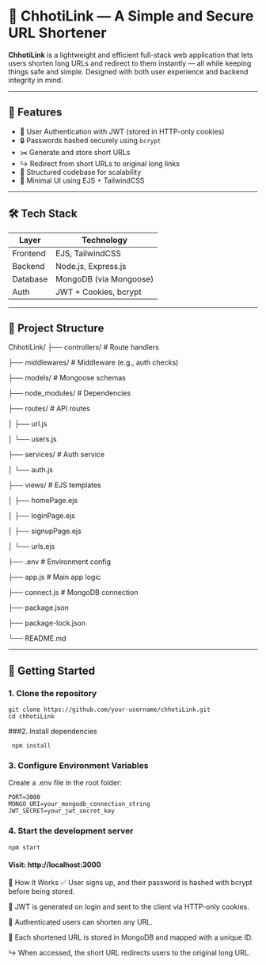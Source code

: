 # 🔗 ChhotiLink — A Simple and Secure URL Shortener

**ChhotiLink** is a lightweight and efficient full-stack web application that lets users shorten long URLs and redirect to them instantly — all while keeping things safe and simple. Designed with both user experience and backend integrity in mind.

---

## 🚀 Features

- 🔐 User Authentication with JWT (stored in HTTP-only cookies)
- 🔒 Passwords hashed securely using `bcrypt`
- ✂️ Generate and store short URLs
- ↪️ Redirect from short URLs to original long links
- 📁 Structured codebase for scalability
- 🎨 Minimal UI using EJS + TailwindCSS

---

## 🛠️ Tech Stack

| Layer       | Technology              |
|-------------|--------------------------|
| Frontend    | EJS, TailwindCSS         |
| Backend     | Node.js, Express.js      |
| Database    | MongoDB (via Mongoose)   |
| Auth        | JWT + Cookies, bcrypt    |

---

## 📂 Project Structure

ChhotiLink/
├── controllers/ # Route handlers

├── middlewares/ # Middleware (e.g., auth checks)

├── models/ # Mongoose schemas

├── node_modules/ # Dependencies

├── routes/ # API routes

│ ├── url.js

│ └── users.js


├── services/ # Auth service

│ └── auth.js

├── views/ # EJS templates

│ ├── homePage.ejs

│ ├── loginPage.ejs

│ ├── signupPage.ejs

│ └── urls.ejs

├── .env # Environment config

├── app.js # Main app logic

├── connect.js # MongoDB connection

├── package.json

├── package-lock.json

└── README.md


---

## 🔧 Getting Started

### 1. Clone the repository

```
git clone https://github.com/your-username/chhotiLink.git
cd chhotiLink
```
###2. Install dependencies
```
 npm install
```

### 3. Configure Environment Variables
Create a .env file in the root folder:
```
PORT=3000
MONGO_URI=your_mongodb_connection_string
JWT_SECRET=your_jwt_secret_key

```

### 4. Start the development server
```
npm start

```

#### Visit: http://localhost:3000

🧠 How It Works
✅ User signs up, and their password is hashed with bcrypt before being stored.

🔐 JWT is generated on login and sent to the client via HTTP-only cookies.

📎 Authenticated users can shorten any URL.

🔗 Each shortened URL is stored in MongoDB and mapped with a unique ID.

↪️ When accessed, the short URL redirects users to the original long URL.

